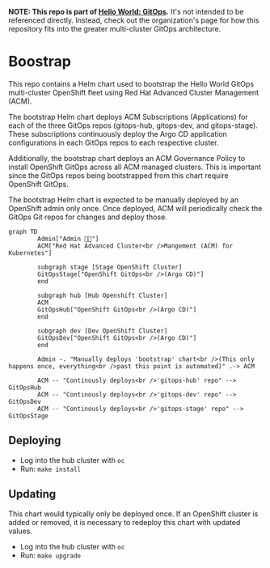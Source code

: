 **NOTE: This repo is part of [Hello World: GitOps].** It's not intended to be
referenced directly. Instead, check out the organization's page for how this
repository fits into the greater multi-cluster GitOps architecture.

# Boostrap

This repo contains a Helm chart used to bootstrap the Hello World GitOps
multi-cluster OpenShift fleet using Red Hat Advanced Cluster Management (ACM).

The bootstrap Helm chart deploys ACM Subscriptions (Applications) for each of
the three GitOps repos (gitops-hub, gitops-dev, and gitops-stage). These
subscriptions continuously deploy the Argo CD application configurations in
each GitOps repos to each respective cluster.

Additionally, the bootstrap chart deploys an ACM Governance Policy to install
OpenShift GitOps across all ACM managed clusters. This is important since the
GitOps repos being bootstrapped from this chart require OpenShift GitOps.

The bootstrap Helm chart is expected to be manually deployed by an OpenShift
admin only once. Once deployed, ACM will periodically check the GitOps Git
repos for changes and deploy those.

```mermaid
graph TD
        Admin["Admin 🧑‍💻"]
        ACM["Red Hat Advanced Cluster<br />Mangement (ACM) for Kubernetes"]

        subgraph stage [Stage OpenShift Cluster]
        GitOpsStage["OpenShift GitOps<br />(Argo CD)"]
        end

        subgraph hub [Hub Openshift Cluster]
        ACM
        GitOpsHub["OpenShift GitOps<br />(Argo CD)"]
        end

        subgraph dev [Dev OpenShift Cluster]
        GitOpsDev["OpenShift GitOps<br />(Argo CD)"]
        end

        Admin -. "Manually deploys 'bootstrap' chart<br />(This only happens once, everything<br />past this point is automated)" .-> ACM

        ACM -- "Continously deploys<br />'gitops-hub' repo" --> GitOpsHub
        ACM -- "Continously deploys<br />'gitops-dev' repo" --> GitOpsDev
        ACM -- "Continously deploys<br />'gitops-stage' repo" --> GitOpsStage
```

## Deploying

* Log into the hub cluster with `oc`
* Run: `make install`

## Updating

This chart would typically only be deployed once. If an OpenShift cluster is
added or removed, it is necessary to redeploy this chart with updated values.

* Log into the hub cluster with `oc`
* Run: `make upgrade`

[Hello World: GitOps]: https://github.com/hello-world-gitops
